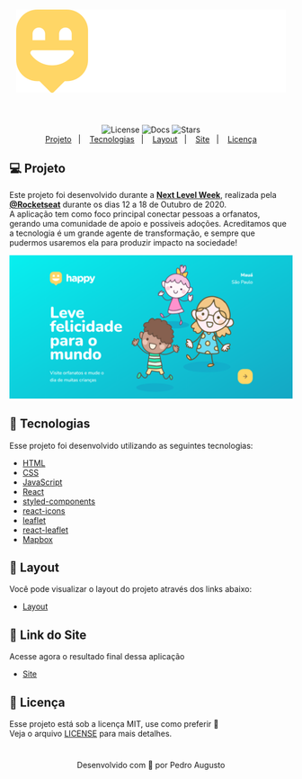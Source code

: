 <h1 align="center">
  <img src="/public/images/logo.svg" alt="logo"/>
</h1><br>
  
  <p align="center">
    <img src="https://img.shields.io/static/v1?label=license&message=MIT&color=8257E6&labelColor=121214" alt="License">
    <img src="https://img.shields.io/static/v1?label=docs&message=100%&color=8257E6&labelColor=121214" alt="Docs">
    <img src="https://img.shields.io/github/stars/P728/nlw_discovery_appHappy?label=stars&color=8257E6&labelColor=121214" alt="Stars">
  <br>
    <a href="#-projeto">Projeto</a>&nbsp;&nbsp;&nbsp;|&nbsp;&nbsp;&nbsp;
    <a href="#-tecnologias">Tecnologias</a>&nbsp;&nbsp;&nbsp;|&nbsp;&nbsp;&nbsp;
    <a href="#-layout">Layout</a>&nbsp;&nbsp;&nbsp;|&nbsp;&nbsp;&nbsp;
    <a href="#-link-do-site">Site</a>&nbsp;&nbsp;&nbsp;|&nbsp;&nbsp;&nbsp;
    <a href="#-licença">Licença</a>
  </p>

## 💻 Projeto

Este projeto foi desenvolvido durante a **[Next Level Week](https://nextlevelweek.com/)**, realizada pela **[@Rocketseat](https://github.com/Rocketseat)** durante os dias 12 a 18 de Outubro de 2020. <br> A aplicação tem como foco principal conectar pessoas a orfanatos, gerando uma comunidade de apoio e possiveis adoções. Acreditamos que a tecnologia é um grande agente de transformação, e sempre que pudermos usaremos ela para produzir impacto na sociedade!

![Screenshot](/print/print_home.png)

## 🚀 Tecnologias

Esse projeto foi desenvolvido utilizando as seguintes tecnologias:

- [HTML](https://developer.mozilla.org/en-US/docs/Web/HTML)
- [CSS](https://developer.mozilla.org/en-US/docs/Web/CSS)
- [JavaScript](https://developer.mozilla.org/en-US/docs/Web/JavaScript)
- [React](https://reactjs.org/)
- [styled-components](https://styled-components.com/)
- [react-icons](https://react-icons.github.io/react-icons/)
- [leaflet](https://leafletjs.com/)
- [react-leaflet](https://react-leaflet.js.org/)
- [Mapbox](https://mapbox.com)

## 🔖 Layout

Você pode visualizar o layout do projeto através dos links abaixo:

- [Layout](https://www.figma.com/file/mDEbnoojksG4w8sOxmudh3/Happy-Web?node-id=0%3A1) 

## 🔖 Link do Site

Acesse agora o resultado final dessa aplicação

- [Site](https://p728.github.io/nlw_discovery_appHappy/) 

## 📝 Licença

Esse projeto está sob a licença MIT, use como preferir 💜 <br> Veja o arquivo [LICENSE](LICENSE) para mais detalhes.

#

<p align="center">Desenvolvido com 💜 por Pedro Augusto</p>
